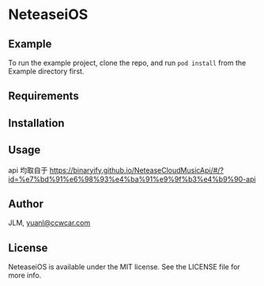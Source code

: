 # NeteaseiOS

## Example

To run the example project, clone the repo, and run `pod install` from the Example directory first.

## Requirements

## Installation

## Usage

 api 均取自于 https://binaryify.github.io/NeteaseCloudMusicApi/#/?id=%e7%bd%91%e6%98%93%e4%ba%91%e9%9f%b3%e4%b9%90-api

## Author

JLM, yuanl@ccwcar.com

## License

NeteaseiOS is available under the MIT license. See the LICENSE file for more info.
